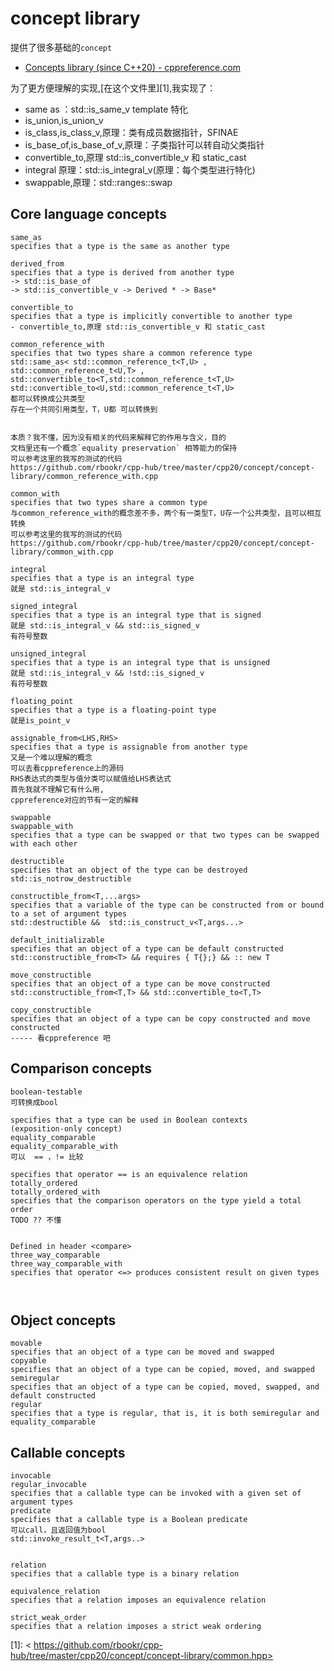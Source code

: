concept library
========

提供了很多基础的`concept`

- [Concepts library (since C++20) - cppreference.com](https://en.cppreference.com/w/cpp/concepts)

为了更方便理解的实现,[在这个文件里][1],我实现了：

- same as ：std::is_same_v template 特化
- is_union,is_union_v
- is_class,is_class_v,原理：类有成员数据指针，SFINAE
- is_base_of,is_base_of_v,原理：子类指针可以转自动父类指针
- convertible_to,原理 std::is_convertible_v 和 static_cast
- integral 原理：std::is_integral_v(原理：每个类型进行特化)
- swappable,原理：std::ranges::swap


## Core language concepts

```plaintext
same_as
specifies that a type is the same as another type

derived_from
specifies that a type is derived from another type
-> std::is_base_of
-> std::is_convertible_v -> Derived * -> Base*

convertible_to
specifies that a type is implicitly convertible to another type
- convertible_to,原理 std::is_convertible_v 和 static_cast

common_reference_with
specifies that two types share a common reference type
std::same_as< std::common_reference_t<T,U> , std::common_reference_t<U,T> ,
std::convertible_to<T,std::common_reference_t<T,U>
std::convertible_to<U,std::common_reference_t<T,U>
都可以转换成公共类型
存在一个共同引用类型，T，U都 可以转换到


本质？我不懂，因为没有相关的代码来解释它的作用与含义，目的
文档里还有一个概念`equality preservation` 相等能力的保持
可以参考这里的我写的测试的代码 
https://github.com/rbookr/cpp-hub/tree/master/cpp20/concept/concept-library/common_reference_with.cpp

common_with
specifies that two types share a common type
与common_reference_with的概念差不多，两个有一类型T，U存一个公共类型，且可以相互转换
可以参考这里的我写的测试的代码 
https://github.com/rbookr/cpp-hub/tree/master/cpp20/concept/concept-library/common_with.cpp

integral
specifies that a type is an integral type
就是 std::is_integral_v

signed_integral
specifies that a type is an integral type that is signed
就是 std::is_integral_v && std::is_signed_v
有符号整数 

unsigned_integral
specifies that a type is an integral type that is unsigned
就是 std::is_integral_v && !std::is_signed_v
有符号整数 

floating_point
specifies that a type is a floating-point type
就是is_point_v

assignable_from<LHS,RHS>
specifies that a type is assignable from another type
又是一个难以理解的概念
可以去看cppreference上的源码 
RHS表达式的类型与值分类可以赋值给LHS表达式
首先我就不理解它有什么用,
cppreference对应的节有一定的解释

swappable
swappable_with
specifies that a type can be swapped or that two types can be swapped with each other

destructible
specifies that an object of the type can be destroyed
std::is_notrow_destructible

constructible_from<T,...args>
specifies that a variable of the type can be constructed from or bound to a set of argument types
std::destructible &&  std::is_construct_v<T,args...>

default_initializable
specifies that an object of a type can be default constructed
std::constructible_from<T> && requires { T{};} && :: new T

move_constructible
specifies that an object of a type can be move constructed
std::constructible_from<T,T> && std::convertible_to<T,T>

copy_constructible
specifies that an object of a type can be copy constructed and move constructed
----- 看cppreference 吧

```

## Comparison concepts

```plaintext
boolean-testable
可转换成bool

specifies that a type can be used in Boolean contexts
(exposition-only concept)
equality_comparable
equality_comparable_with
可以  == ，!= 比较 

specifies that operator == is an equivalence relation
totally_ordered
totally_ordered_with
specifies that the comparison operators on the type yield a total order
TODO ?? 不懂


Defined in header <compare>
three_way_comparable
three_way_comparable_with
specifies that operator <=> produces consistent result on given types



```

## Object concepts
```plaintext
movable
specifies that an object of a type can be moved and swapped
copyable
specifies that an object of a type can be copied, moved, and swapped
semiregular
specifies that an object of a type can be copied, moved, swapped, and default constructed
regular
specifies that a type is regular, that is, it is both semiregular and equality_comparable
```

## Callable concepts

```plaintext
invocable
regular_invocable
specifies that a callable type can be invoked with a given set of argument types
predicate
specifies that a callable type is a Boolean predicate
可以call，且返回值为bool
std::invoke_result_t<T,args..>


relation
specifies that a callable type is a binary relation

equivalence_relation
specifies that a relation imposes an equivalence relation

strict_weak_order
specifies that a relation imposes a strict weak ordering
```


[1]: <
https://github.com/rbookr/cpp-hub/tree/master/cpp20/concept/concept-library/common.hpp>
